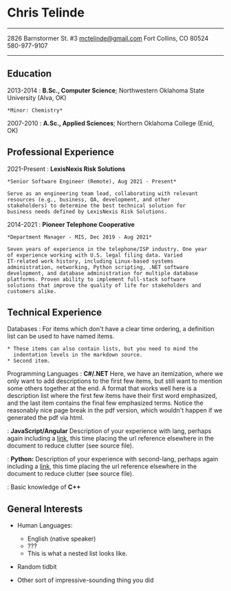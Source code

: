 Chris Telinde
=============

-----------------------     ------------------------
2826 Barnstormer St. #3          mctelinde@gmail.com
Fort Collins, CO 80524                  580-977-9107
-----------------------     -------------------------

Education
---------

2013-2014
:   **B.Sc., Computer Science**; Northwestern Oklahoma State 
    University (Alva, OK)

    *Minor: Chemistry*

2007-2010
:   **A.Sc., Applied Sciences**; Northern Oklahoma College 
    (Enid, OK)

Professional Experience
-----------------------

2021-Present
:   **LexisNexis Risk Solutions**

    *Senior Software Engineer (Remote), Aug 2021 - Present*
    
    Serve as an engineering team lead, collaborating with relevant 
    resources (e.g., business, QA, development, and other 
    stakeholders) to determine the best technical solution for 
    business needs defined by LexisNexis Risk Solutions.

2014-2021
:   **Pioneer Telephone Cooperative**

    *Department Manager - MIS, Dec 2019 - Aug 2021*
    
    Seven years of experience in the telephone/ISP industry. One year
    of experience working with U.S. legal filing data. Varied 
    IT-related work history, including Linux-based systems 
    administration, networking, Python scripting, .NET software 
    development, and database administration for multiple database 
    platforms. Proven ability to implement full-stack software 
    solutions that improve the quality of life for stakeholders and 
    customers alike. 

Technical Experience
--------------------

Databases
:   For items which don't have a clear time ordering, a definition
    list can be used to have named items.

    * These items can also contain lists, but you need to mind the
      indentation levels in the markdown source.
    * Second item.

Programming Languages
:   **C#/.NET** Here, we have an itemization, where we only want
    to add descriptions to the first few items, but still want to
    mention some others together at the end. A format that works well
    here is a description list where the first few items have their
    first word emphasized, and the last item contains the final few
    emphasized terms. Notice the reasonably nice page break in the pdf
    version, which wouldn't happen if we generated the pdf via html.

:   **JavaScript/Angular** Description of your experience with lang,
    perhaps again including a [link][ref], this time placing the url
    reference elsewhere in the document to reduce clutter (see source
    file).

:   **Python:** Description of your experience with second-lang,
    perhaps again including a [link][ref], this time placing the url
    reference elsewhere in the document to reduce clutter (see source
    file). 

:   Basic knowledge of **C++**

[ref]: https://github.com/githubuser/superlongprojectname

General Interests
-----------------

* Human Languages:

     * English (native speaker)
     * ???
     * This is what a nested list looks like.

* Random tidbit

* Other sort of impressive-sounding thing you did